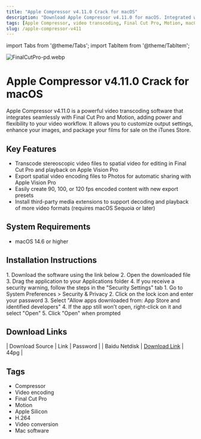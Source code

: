 ```yaml
---
title: "Apple Compressor v4.11.0 Crack for macOS"
description: "Download Apple Compressor v4.11.0 for macOS. Integrated with Final Cut Pro and Motion, it adds power and flexibility to video transcoding."
tags: [Apple Compressor, video transcoding, Final Cut Pro, Motion, macOS, crack, download]
slug: /apple-compressor-v411
---
```


import Tabs from '@theme/Tabs';
import TabItem from '@theme/TabItem';

![FinalCutPro-pd.webp](https://list.ucards.store/d/img/FinalCutPro-pd.webp)

# Apple Compressor v4.11.0 Crack for macOS

Apple Compressor v4.11.0 is a powerful video transcoding software that integrates seamlessly with Final Cut Pro and Motion, adding power and flexibility to your video workflow. It allows you to customize output settings, enhance your images, and package your films for sale on the iTunes Store.

## Key Features

- Transcode stereoscopic video files to spatial video for editing in Final Cut Pro and playback on Apple Vision Pro
- Export spatial video encoding files to Photos for automatic sharing with Apple Vision Pro
- Easily create 90, 100, or 120 fps encoded content with new export presets
- Install third-party media extensions to support decoding and playback of more video formats (requires macOS Sequoia or later)

## System Requirements

- macOS 14.6 or higher

## Installation Instructions

<Tabs>
  <TabItem value="standard" label="Standard Installation" default>
    1. Download the software using the link below
    2. Open the downloaded file
    3. Drag the application to your Applications folder
    4. If you receive a security warning, follow the steps in the "Security Settings" tab
  </TabItem>
  <TabItem value="security" label="Security Settings">
    1. Go to System Preferences > Security & Privacy
    2. Click on the lock icon and enter your password
    3. Select "Allow apps downloaded from: App Store and identified developers"
    4. If the app still won't open, right-click on it and select "Open"
    5. Click "Open" when prompted
  </TabItem>
</Tabs>

## Download Links

| Download Source | Link | Password |
| Baidu Netdisk | [Download Link](https://pan.baidu.com/s/1COhop_2D3MaBrl5Ylg2gVQ?pwd=44pg) | 44pg |

## Tags

- Compressor
- Video encoding
- Final Cut Pro
- Motion
- Apple Silicon
- H.264
- Video conversion
- Mac software
